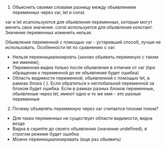 1. Обьяснить своими словами разницу между обьявлением переменных через var, let и const.

var и let исапользуются для обьявления переменных, которые могут менять свои значения.
const используется для обьявления констант. Значение переменных изменить нельзя.

Обьявление переменной с помощью var - устаревший способ, лучше не использовать.
Особенности let по сравнению с var:
- Нельзя переинициализировть (заново обьявить переменую с таким же именем);
- Переменная видна только после обьявления в отличие от var (при обращении к переменной до ее обьявления будет ошибка)
- Область видимости переменной, обьявленной с помощью let, в рамках блока { }. Если обратиться к неглобальной переменной за блоком будет ошибка. Если в рамках разных блоков переменные, обьявленые через let, имеют одно и то же имя - это разные переменные

2. Почему объявлять переменную через var считается плохим тоном?

- Для таких переменных не существует области видимости, видна везде
- Видна в скрипте до своего обьявления (значение undefined), в строгом режиме будет ошибка
- Можно переинициализировать (еще раз обьявить)